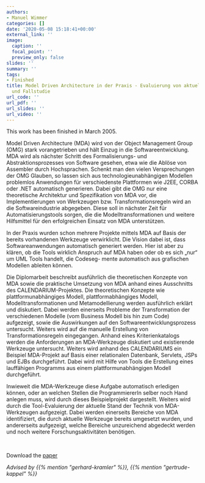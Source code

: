 ```yaml
---
authors:
- Manuel Wimmer
categories: []
date: '2020-05-08 15:18:41+00:00'
external_link: ''
image:
  caption: ''
  focal_point: ''
  preview_only: false
slides: ''
summary: ''
tags:
- Finished
title: Model Driven Architecture in der Praxis - Evaluierung von aktuellen Werkzeugen
  und Fallstudie
url_code: ''
url_pdf: ''
url_slides: ''
url_video: ''
---
```


This work has been finished in March 2005.

Model Driven Architecture (MDA) wird von der Object Management Group (OMG) stark vorangetrieben und hält Einzug in die Softwareentwicklung. MDA wird als nächster Schritt des Formalisierungs- und Abstraktionsprozesses von Software gesehen, etwa wie die Ablöse von Assembler durch Hochsprachen. Schenkt man den vielen Versprechungen der OMG Glauben, so lassen sich aus technologieunabhängigen Modellen problemlos Anwendungen für verschiedenste Plattformen wie J2EE, CORBA oder .NET automatisch generieren. Dabei gibt die OMG nur eine theoretische Architektur und Spezifikation von MDA vor, die Implementierungen von Werkzeugen bzw. Transformationsregeln wird an die Softwareindustrie abgegeben. Diese soll in nächster Zeit für Automatisierungstools sorgen, die die Modelltransformationen und weitere Hilfsmittel für den erfolgreichen Einsatz von MDA unterstützen.

In der Praxis wurden schon mehrere Projekte mittels MDA auf Basis der bereits vorhandenen Werkzeuge verwirklicht. Die Vision dabei ist, dass Softwareanwendungen automatisch generiert werden. Hier ist aber zu klären, ob die Tools wirklich Anspruch auf MDA haben oder ob es sich „nur“ um UML Tools handelt, die Codeseg- mente automatisch aus grafischen Modellen ableiten können.

Die Diplomarbeit beschreibt ausführlich die theoretischen Konzepte von MDA sowie die praktische Umsetzung von MDA anhand eines Ausschnitts des CALENDARIUM-Projektes. Die theoretischen Konzepte wie plattformunabhängiges Modell, plattformabhängiges Modell, Modelltransformationen und Metamodellierung werden ausführlich erklärt und diskutiert. Dabei werden einerseits Probleme der Transformation der verschiedenen Modelle (vom Business Modell bis hin zum Code) aufgezeigt, sowie die Auswirkungen auf den Softwareentwicklungsprozess untersucht. Weiters wird auf die manuelle Erstellung von Transformationsregeln eingegangen. Anhand eines Kriterienkatalogs werden die Anforderungen an MDA-Werkzeuge diskutiert und existierende Werkzeuge untersucht. Weiters wird anhand des CALENDARIUMS ein Beispiel MDA-Projekt auf Basis einer relationalen Datenbank, Servlets, JSPs und EJBs durchgeführt. Dabei wird mit Hilfe von Tools die Erstellung eines lauffähigen Programms aus einem plattformunabhängigen Modell durchgeführt.

Inwieweit die MDA-Werkzeuge diese Aufgabe automatisch erledigen können, oder an welchen Stellen die ProgrammiererIn selber noch Hand anlegen muss, wird durch dieses Beispielprojekt dargestellt. Weiters wird durch die Tool-Evaluierung der aktuelle Stand der Technik von MDA-Werkzeugen aufgezeigt. Dabei werden einerseits Bereiche von MDA identifiziert, die durch aktuelle Werkzeuge bereits umgesetzt wurden, und andererseits aufgezeigt, welche Bereiche unzureichend abgedeckt werden und noch weitere Forschungsaktivitäten benötigen.

&nbsp;

 Download the [paper](https://www.big.tuwien.ac.at/app/uploads/2016/10/Wimmer_paper.pdf)

*Advised by {{% mention "gerhard-kramler" %}}, {{% mention "gertrude-kappel" %}}*